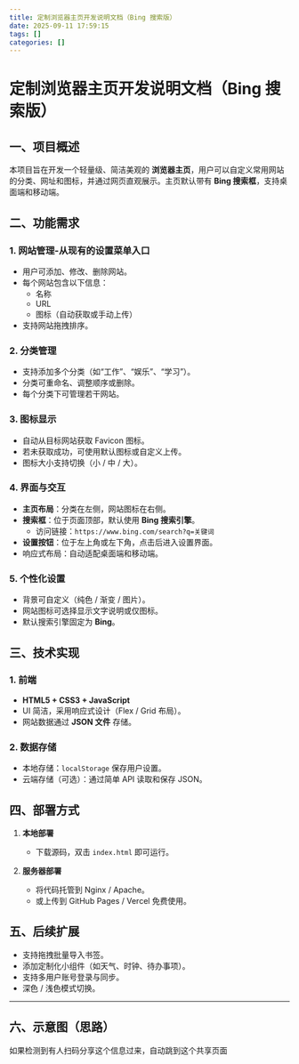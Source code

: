 ```yaml
---
title: 定制浏览器主页开发说明文档（Bing 搜索版）
date: 2025-09-11 17:59:15
tags: []
categories: []
---
```


# 定制浏览器主页开发说明文档（Bing 搜索版）

## 一、项目概述
本项目旨在开发一个轻量级、简洁美观的 **浏览器主页**，用户可以自定义常用网站的分类、网址和图标，并通过网页直观展示。主页默认带有 **Bing 搜索框**，支持桌面端和移动端。

## 二、功能需求

### 1. 网站管理-从现有的设置菜单入口
- 用户可添加、修改、删除网站。
- 每个网站包含以下信息：
  - 名称
  - URL
  - 图标（自动获取或手动上传）
- 支持网站拖拽排序。

### 2. 分类管理
- 支持添加多个分类（如“工作”、“娱乐”、“学习”）。
- 分类可重命名、调整顺序或删除。
- 每个分类下可管理若干网站。

### 3. 图标显示
- 自动从目标网站获取 Favicon 图标。
- 若未获取成功，可使用默认图标或自定义上传。
- 图标大小支持切换（小 / 中 / 大）。

### 4. 界面与交互
- **主页布局**：分类在左侧，网站图标在右侧。
- **搜索框**：位于页面顶部，默认使用 **Bing 搜索引擎**。  
  - 访问链接：`https://www.bing.com/search?q=关键词`
- **设置按钮**：位于左上角或左下角，点击后进入设置界面。
- 响应式布局：自动适配桌面端和移动端。

### 5. 个性化设置
- 背景可自定义（纯色 / 渐变 / 图片）。
- 网站图标可选择显示文字说明或仅图标。
- 默认搜索引擎固定为 **Bing**。

## 三、技术实现

### 1. 前端
- **HTML5 + CSS3 + JavaScript**  
- UI 简洁，采用响应式设计（Flex / Grid 布局）。
- 网站数据通过 **JSON 文件** 存储。

### 2. 数据存储
- 本地存储：`localStorage` 保存用户设置。  
- 云端存储（可选）：通过简单 API 读取和保存 JSON。

## 四、部署方式
1. **本地部署**  
   - 下载源码，双击 `index.html` 即可运行。  

2. **服务器部署**  
   - 将代码托管到 Nginx / Apache。  
   - 或上传到 GitHub Pages / Vercel 免费使用。

## 五、后续扩展
- 支持拖拽批量导入书签。  
- 添加定制化小组件（如天气、时钟、待办事项）。  
- 支持多用户账号登录与同步。  
- 深色 / 浅色模式切换。  

---

## 六、示意图（思路）
如果检测到有人扫码分享这个信息过来，自动跳到这个共享页面
